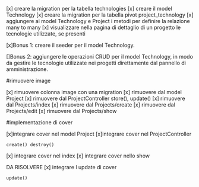 [x] creare la migration per la tabella technologies
[x] creare il model Technology
[x] creare la migration per la tabella pivot project_technology
[x] aggiungere ai model Technology e Project i metodi per definire la relazione many to many
[x] visualizzare nella pagina di dettaglio di un progetto le tecnologie utilizzate, se presenti

[x]Bonus 1:
creare il seeder per il model Technology.

[]Bonus 2:
aggiungere le operazioni CRUD per il model Technology, in modo da gestire le tecnologie utilizzate nei progetti direttamente dal pannello di amministrazione.

#rimuovere image

[x] rimuovere colonna image con una migration
[x] rimuovere dal model Project
[x] rimuovere dal ProjectController
    store(), update() 
[x] rimuovere dal Projects/index
[x] rimuovere dal Projects/create
[x] rimuovere dal Projects/edit
[x] rimuovere dal Projects/show


#implementazione di cover

[x]integrare cover nel model Project
[x]integrare cover nel ProjectController

    create() destroy()

[x] integrare cover nel index
[x] integrare cover nello show

DA RISOLVERE
[x] integrare l update di cover

    update() 